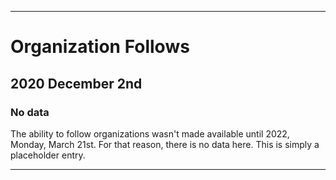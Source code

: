 
***

# Organization Follows

## 2020 December 2nd

### No data

The ability to follow organizations wasn't made available until 2022, Monday, March 21st. For that reason, there is no data here. This is simply a placeholder entry.

***
